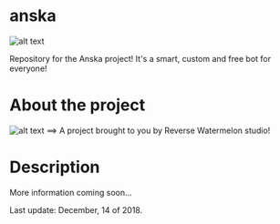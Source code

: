 # anska

![alt text](https://github.com/reversewatermelon/anska/blob/master/images/anskaLogo.png)

Repository for the Anska project! It's a smart, custom and free bot for everyone!

# About the project

![alt text](https://github.com/reversewatermelon/anska/blob/master/images/reversewatermelonicon.png)
==> A project brought to you by Reverse Watermelon studio!

# Description

More information coming soon...

Last update: December, 14 of 2018.
